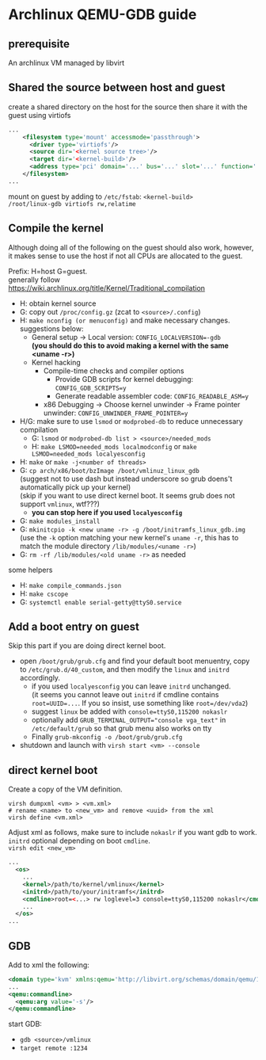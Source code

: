# Archlinux QEMU-GDB guide

## prerequisite

An archlinux VM managed by libvirt

## Shared the source between host and guest

create a shared directory on the host for the source then share it with the guest using virtiofs
```xml
...
    <filesystem type='mount' accessmode='passthrough'>
      <driver type='virtiofs'/>
      <source dir='<kernel source tree>'/>
      <target dir='<kernel-build>'/>
      <address type='pci' domain='...' bus='...' slot='...' function='...'/>
    </filesystem>
...
```
mount on guest by adding to `/etc/fstab`:
`<kernel-build>            /root/linux-gdb virtiofs rw,relatime`

## Compile the kernel

Although doing all of the following on the guest should also work, however, it makes sense to use the host if not all CPUs are allocated to the guest.


Prefix: H=host G=guest.  
generally follow https://wiki.archlinux.org/title/Kernel/Traditional_compilation
* H: obtain kernel source
* G: copy out `/proc/config.gz`  (zcat to `<source>/.config`)
* H: `make nconfig (or menuconfig)` and make necessary changes.  
  suggestions below:
  * General setup -> Local version: `CONFIG_LOCALVERSION=-gdb`  
    **(you should do this to avoid making a kernel with the same <uname -r>)**
  * Kernel hacking
    * Compile-time checks and compiler options
      * Provide GDB scripts for kernel debugging: `CONFIG_GDB_SCRIPTS=y`
      * Generate readable assembler code: `CONFIG_READABLE_ASM=y`
    * x86 Debugging -> Choose kernel unwinder -> Frame pointer unwinder: `CONFIG_UNWINDER_FRAME_POINTER=y`
* H/G: make sure to use `lsmod` or `modprobed-db` to reduce unnecessary compilation
  * G: `lsmod` or `modprobed-db list > <source>/needed_mods`
  * H: `make LSMOD=needed_mods localmodconfig` or `make LSMOD=needed_mods localyesconfig`
* H: `make` or `make -j<number of threads>`
* G: `cp arch/x86/boot/bzImage /boot/vmlinuz_linux_gdb`  
  (suggest not to use dash but instead underscore so grub doens't automatically pick up your kernel)  
  (skip if you want to use direct kernel boot. It seems grub does not support `vmlinux`, wtf???)
  * **you can stop here if you used `localyesconfig`**
* G: `make modules_install`
* G: `mkinitcpio -k <new uname -r> -g /boot/initramfs_linux_gdb.img`  
  (use the `-k` option matching your new kernel's `uname -r`, this has to match the module directory `/lib/modules/<uname -r>`)
* G: `rm -rf /lib/modules/<old uname -r>` as needed

some helpers
* H: `make compile_commands.json`
* H: `make cscope`
* G: `systemctl enable serial-getty@ttyS0.service`

## Add a boot entry on guest

Skip this part if you are doing direct kernel boot.

* open `/boot/grub/grub.cfg` and find your default boot menuentry, copy to `/etc/grub.d/40_custom`, and then modify the `linux` and `initrd` accordingly.  
  * if you used `localyesconfig` you can leave `initrd` unchanged.  
    (it seems you cannot leave out `initrd` if cmdline contains `root=UUID=...`. If you so insist, use something like `root=/dev/vda2`)
  * suggest `linux` be added with `console=ttyS0,115200 nokaslr`
  * optionally add `GRUB_TERMINAL_OUTPUT="console vga_text"` in `/etc/default/grub` so that grub menu also works on tty
  * Finally `grub-mkconfig -o /boot/grub/grub.cfg`
* shutdown and launch with `virsh start <vm> --console`

## direct kernel boot 

Create a copy of the VM definition.

```shell
virsh dumpxml <vm> > <vm.xml>
# rename <name> to <new_vm> and remove <uuid> from the xml
virsh define <vm.xml>
```


Adjust xml as follows, make sure to include `nokaslr` if you want gdb to work. `initrd` optional depending on boot `cmdline`.  
`virsh edit <new_vm>`
```xml
...
  <os>
    ...
    <kernel>/path/to/kernel/vmlinux</kernel>
    <initrd>/path/to/your/initramfs</initrd>
    <cmdline>root=<...> rw loglevel=3 console=ttyS0,115200 nokaslr</cmdline>
    ...
  </os>
...
```

## GDB

Add to xml the following:
```xml
<domain type='kvm' xmlns:qemu='http://libvirt.org/schemas/domain/qemu/1.0'>
...
<qemu:commandline>        
  <qemu:arg value='-s'/>  
</qemu:commandline>
```

start GDB:
* `gdb <source>/vmlinux`
* `target remote :1234`
